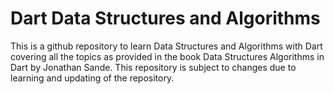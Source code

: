 # Dart Data Structures and Algorithms

This is a github repository to learn Data Structures and Algorithms with Dart covering all the topics as provided in the book Data Structures Algorithms in Dart by Jonathan Sande. This repository is subject to changes due to learning and updating of the repository.
